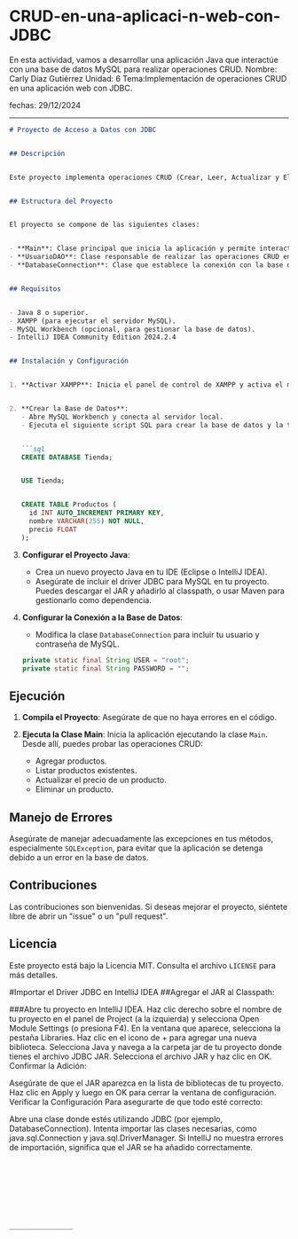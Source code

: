 # CRUD-en-una-aplicaci-n-web-con-JDBC
En esta actividad, vamos a desarrollar una aplicación Java que interactúe con una base de datos MySQL para realizar operaciones CRUD.
Nombre: Carly Díaz Gutiérrez
Unidad: 6
Tema:Implementación de operaciones CRUD en una aplicación web con JDBC.


fechas: 29/12/2024


________________



```markdown
# Proyecto de Acceso a Datos con JDBC


## Descripción


Este proyecto implementa operaciones CRUD (Crear, Leer, Actualizar y Eliminar) en una base de datos MySQL utilizando JDBC en una aplicación Java. El objetivo es interactuar con una base de datos llamada `Tienda`, donde se gestionan productos a través de una tabla `Productos`.


## Estructura del Proyecto


El proyecto se compone de las siguientes clases:


- **Main**: Clase principal que inicia la aplicación y permite interactuar con las operaciones CRUD.
- **UsuarioDAO**: Clase responsable de realizar las operaciones CRUD en la tabla `Productos`.
- **DatabaseConnection**: Clase que establece la conexión con la base de datos MySQL.


## Requisitos


- Java 8 o superior.
- XAMPP (para ejecutar el servidor MySQL).
- MySQL Workbench (opcional, para gestionar la base de datos).
- IntelliJ IDEA Community Edition 2024.2.4


## Instalación y Configuración


1. **Activar XAMPP**: Inicia el panel de control de XAMPP y activa el módulo de MySQL.


2. **Crear la Base de Datos**:
   - Abre MySQL Workbench y conecta al servidor local.
   - Ejecuta el siguiente script SQL para crear la base de datos y la tabla:


   ```sql
   CREATE DATABASE Tienda;


   USE Tienda;


   CREATE TABLE Productos (
     id INT AUTO_INCREMENT PRIMARY KEY,
     nombre VARCHAR(255) NOT NULL,
     precio FLOAT
   );
   ```


3. **Configurar el Proyecto Java**:
   - Crea un nuevo proyecto Java en tu IDE (Eclipse o IntelliJ IDEA).
   - Asegúrate de incluir el driver JDBC para MySQL en tu proyecto. Puedes descargar el JAR y añadirlo al classpath, o usar Maven para gestionarlo como dependencia.


4. **Configurar la Conexión a la Base de Datos**:
   - Modifica la clase `DatabaseConnection` para incluir tu usuario y contraseña de MySQL.


   ```java
   private static final String USER = "root"; 
   private static final String PASSWORD = ""; 
   ```


## Ejecución


1. **Compila el Proyecto**: Asegúrate de que no haya errores en el código.


2. **Ejecuta la Clase Main**: Inicia la aplicación ejecutando la clase `Main`. Desde allí, puedes probar las operaciones CRUD:


   - Agregar productos.
   - Listar productos existentes.
   - Actualizar el precio de un producto.
   - Eliminar un producto.

## Manejo de Errores


Asegúrate de manejar adecuadamente las excepciones en tus métodos, especialmente `SQLException`, para evitar que la aplicación se detenga debido a un error en la base de datos.


## Contribuciones


Las contribuciones son bienvenidas. Si deseas mejorar el proyecto, siéntete libre de abrir un "issue" o un "pull request".


## Licencia


Este proyecto está bajo la Licencia MIT. Consulta el archivo `LICENSE` para más detalles.


#Importar el Driver JDBC en IntelliJ IDEA
##Agregar el JAR al Classpath:

###Abre tu proyecto en IntelliJ IDEA.
Haz clic derecho sobre el nombre de tu proyecto en el panel de Project (a la izquierda) y selecciona Open Module Settings (o presiona F4).
En la ventana que aparece, selecciona la pestaña Libraries.
Haz clic en el icono de + para agregar una nueva biblioteca.
Selecciona Java y navega a la carpeta jar de tu proyecto donde tienes el archivo JDBC JAR.
Selecciona el archivo JAR y haz clic en OK.
Confirmar la Adición:

Asegúrate de que el JAR aparezca en la lista de bibliotecas de tu proyecto.
Haz clic en Apply y luego en OK para cerrar la ventana de configuración.
Verificar la Configuración
Para asegurarte de que todo esté correcto:

Abre una clase donde estés utilizando JDBC (por ejemplo, DatabaseConnection).
Intenta importar las clases necesarias, como java.sql.Connection y java.sql.DriverManager.
Si IntelliJ no muestra errores de importación, significa que el JAR se ha añadido correctamente.
```








________________
